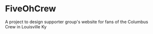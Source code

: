 # FiveOhCrew
A project to design supporter group's website for fans of the Columbus Crew in Louisville Ky
